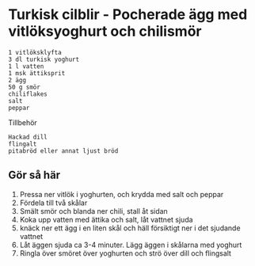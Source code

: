 # Turkisk cilblir - Pocherade ägg med vitlöksyoghurt och chilismör
```
1 vitlöksklyfta
3 dl turkisk yoghurt
1 l vatten
1 msk ättiksprit
2 ägg
50 g smör
chiliflakes
salt
peppar
```
Tillbehör
```
Hackad dill
flingalt
pitabröd eller annat ljust bröd
```

## Gör så här
1. Pressa ner vitlök i yoghurten, och krydda med salt och peppar
2. Fördela till två skålar
3. Smält smör och blanda ner chili, stall åt sidan
3. Koka upp vatten med ättika och salt, låt vattnet sjuda
4. knäck ner ett ägg i en liten skål och häll försiktigt ner i det sjudande vattnet
5. Låt äggen sjuda ca 3-4 minuter. Lägg äggen i skålarna med yoghurt
6. Ringla över smöret över yoghurten och strö över dill och flingsalt
